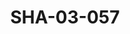 ---
pid: SHA-03-057
title: SHA-03-057
language: ar
collection: شرحبيل احمد
original_label: 
rights: شرحبيل احمد
location_of_original: شرحبيل احمد
photographer_or_studio: 
scanned_from: photograph 10.2 by 15
_date: 1980s-1990s
location: الخرطوم، منزل الدبلوماسي الفرنسي
description: شرحبيل احمد مع مجموعة من الناس يقعدون في الطاولات
additional_notes: 
permission_display: 'yes'
on_server: 'no'
on_website: 'no'
permalink: /photopages/ar/SHA-03-057.html
layout: photo-page
---